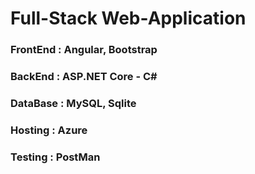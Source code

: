 # Full-Stack Web-Application

### FrontEnd : Angular, Bootstrap
### BackEnd : ASP.NET Core - C#
### DataBase : MySQL, Sqlite
### Hosting : Azure
### Testing : PostMan
